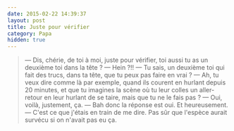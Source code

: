```yaml
---
date: 2015-02-22 14:39:37
layout: post
title: Juste pour vérifier
category: Papa
hidden: true
---
```


> — Dis, chérie, de toi à moi, juste pour vérifier, toi aussi tu as un deuxième toi dans la tête ?
> — Hein ?!!
> — Tu sais, un deuxième toi qui fait des trucs, dans ta tête, que tu peux pas faire en vrai ?
> — Ah, tu veux dire comme là par exemple, quand ils courent en hurlant depuis 20 minutes, et que tu imagines la scène où tu leur colles un aller-retour en leur hurlant de se taire, mais que tu ne le fais pas ?
> — Oui, voilà, justement, ça.
> — Bah donc la réponse est oui. Et heureusement.
> — C'est ce que j'étais en train de me dire. Pas sûr que l'espèce aurait survécu si on n'avait pas eu ça.

